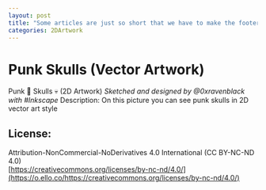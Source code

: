```yaml
---
layout: post
title: "Some articles are just so short that we have to make the footer stick"
categories: 2DArtwork
---
```


# Punk Skulls (Vector Artwork)
Punk 👊 Skulls 💀 (2D Artwork)
_Sketched and designed by @0xravenblack with #Inkscape_
Description: On this picture you can see punk skulls in 2D vector art style

## License:
Attribution-NonCommercial-NoDerivatives 4.0 International (CC BY-NC-ND 4.0)  
[https://creativecommons.org/licenses/by-nc-nd/4.0/](https://o.ello.co/https://creativecommons.org/licenses/by-nc-nd/4.0/)
